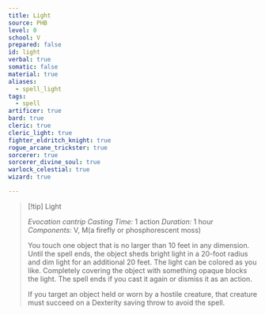 ```yaml
---
title: Light
source: PHB
level: 0
school: V
prepared: false
id: light
verbal: true
somatic: false
material: true
aliases:
  - spell_light
tags:
  - spell
artificer: true
bard: true
cleric: true
cleric_light: true
fighter_eldritch_knight: true
rogue_arcane_trickster: true
sorcerer: true
sorcerer_divine_soul: true
warlock_celestial: true
wizard: true

---
```

>[!tip] Light
>
> *Evocation cantrip*
> *Casting Time:* 1 action
> *Duration:* 1 hour
> *Components:* V, M(a firefly or phosphorescent moss)
>
>You touch one object that is no larger than 10 feet in any dimension. Until the spell ends, the object sheds bright light in a 20-foot radius and dim light for an additional 20 feet. The light can be colored as you like. Completely covering the object with something opaque blocks the light. The spell ends if you cast it again or dismiss it as an action.
>
>If you target an object held or worn by a hostile creature, that creature must succeed on a Dexterity saving throw to avoid the spell.
>

